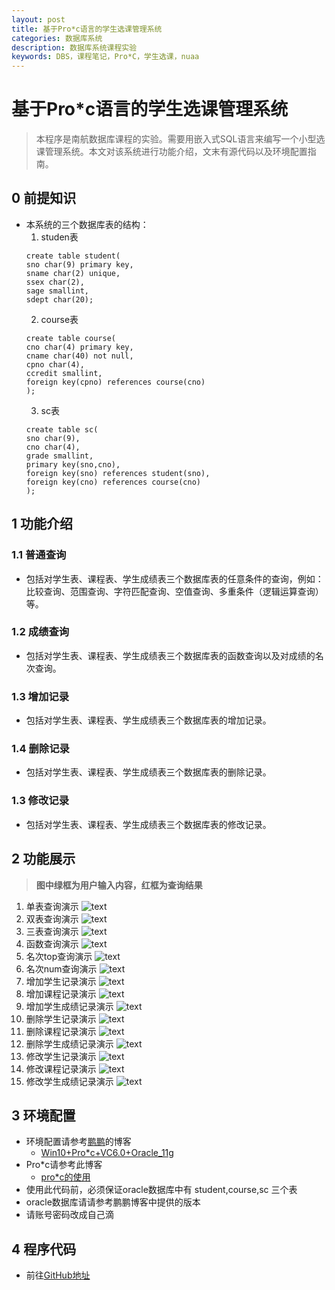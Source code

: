 ```yaml
---
layout: post
title: 基于Pro*c语言的学生选课管理系统
categories: 数据库系统
description: 数据库系统课程实验
keywords: DBS，课程笔记，Pro*C，学生选课，nuaa
---
```

# 基于Pro*c语言的学生选课管理系统
> 本程序是南航数据库课程的实验。需要用嵌入式SQL语言来编写一个小型选课管理系统。本文对该系统进行功能介绍，文末有源代码以及环境配置指南。

## 0 前提知识
+ 本系统的三个数据库表的结构：
	1. studen表
	```
	create table student(
	sno char(9) primary key,
	sname char(2) unique,
	ssex char(2),
	sage smallint,
	sdept char(20);
	```
	2. course表
	```
	create table course(
	cno char(4) primary key,
	cname char(40) not null,
	cpno char(4),
	ccredit smallint,
	foreign key(cpno) references course(cno)
	);
	```
	3. sc表
	```
	create table sc(
	sno char(9),
	cno char(4),
	grade smallint,
	primary key(sno,cno),
	foreign key(sno) references student(sno),
	foreign key(cno) references course(cno)
	);
	```

## 1 功能介绍

### 1.1 普通查询
+ 包括对学生表、课程表、学生成绩表三个数据库表的任意条件的查询，例如：比较查询、范围查询、字符匹配查询、空值查询、多重条件（逻辑运算查询）等。

### 1.2 成绩查询
+ 包括对学生表、课程表、学生成绩表三个数据库表的函数查询以及对成绩的名次查询。

### 1.3 增加记录
+ 包括对学生表、课程表、学生成绩表三个数据库表的增加记录。

### 1.4 删除记录
+ 包括对学生表、课程表、学生成绩表三个数据库表的删除记录。

### 1.3 修改记录
+ 包括对学生表、课程表、学生成绩表三个数据库表的修改记录。

## 2 功能展示
> **图中绿框为用户输入内容，红框为查询结果**

1. 单表查询演示
![text](https://github.com/yongqiangyang/yongqiangyang.github.io/blob/master/images/2019-6-14/6_14_onetable.png?raw=true)
2. 双表查询演示
![text](https://github.com/yongqiangyang/yongqiangyang.github.io/blob/master/images/2019-6-14/6_14_twotable.png?raw=true)
3. 三表查询演示
![text](https://github.com/yongqiangyang/yongqiangyang.github.io/blob/master/images/2019-6-14/6_14_threetable.png?raw=true)
4. 函数查询演示
![text](https://github.com/yongqiangyang/yongqiangyang.github.io/blob/master/images/2019-6-14/6_14_max.png?raw=true)
5. 名次top查询演示
![text](https://github.com/yongqiangyang/yongqiangyang.github.io/blob/master/images/2019-6-14/6_14_ranking2.png?raw=true)
6. 名次num查询演示
![text](https://github.com/yongqiangyang/yongqiangyang.github.io/blob/master/images/2019-6-14/6_14_ranking.png?raw=true)
7. 增加学生记录演示
![text](https://github.com/yongqiangyang/yongqiangyang.github.io/blob/master/images/2019-6-14/6_14_increases.png?raw=true)
8. 增加课程记录演示
![text](https://github.com/yongqiangyang/yongqiangyang.github.io/blob/master/images/2019-6-14/6_14_increasec.png?raw=true)
9. 增加学生成绩记录演示
![text](https://github.com/yongqiangyang/yongqiangyang.github.io/blob/master/images/2019-6-14/6_14_increasesc.png?raw=true)
10. 删除学生记录演示
![text](https://github.com/yongqiangyang/yongqiangyang.github.io/blob/master/images/2019-6-14/6_14_deletes.png?raw=true)
11. 删除课程记录演示
![text](https://github.com/yongqiangyang/yongqiangyang.github.io/blob/master/images/2019-6-14/6_14_deletec.png?raw=true)
12. 删除学生成绩记录演示
![text](https://github.com/yongqiangyang/yongqiangyang.github.io/blob/master/images/2019-6-14/6_14_deletesc.png?raw=true)
13. 修改学生记录演示
![text](https://github.com/yongqiangyang/yongqiangyang.github.io/blob/master/images/2019-6-14/6_14_updates.png?raw=true)
14. 修改课程记录演示
![text](https://github.com/yongqiangyang/yongqiangyang.github.io/blob/master/images/2019-6-14/6_14_updatec.png?raw=true)
15. 修改学生成绩记录演示
![text](https://github.com/yongqiangyang/yongqiangyang.github.io/blob/master/images/2019-6-14/6_14_updatesc.png?raw=true)

## 3 环境配置

+ 环境配置请参考[鹏鹏](https://blog.csdn.net/qq_36321889)的博客
	+ [Win10+Pro*c+VC6.0+Oracle_11g](https://blog.csdn.net/qq_36321889/article/details/91343621)
+ Pro*c请参考此博客
	+ [pro*c的使用](https://www.jianshu.com/p/5cb8241ccd28)
+ 使用此代码前，必须保证oracle数据库中有 student,course,sc 三个表
+ oracle数据库请请参考鹏鹏博客中提供的版本
+ 请账号密码改成自己滴

## 4 程序代码
+ 前往[GitHub地址](www.baidu.com)
